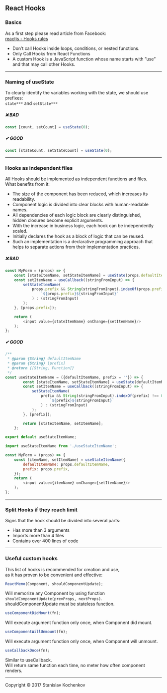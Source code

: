 ## React Hooks

### Basics

As a first step please read article from Facebook:  
[reactjs - Hooks rules](https://reactjs.org/docs/hooks-rules.html)

* Don’t call Hooks inside loops, conditions, or nested functions.
* Only Call Hooks from React Functions
* A custom Hook is a JavaScript function whose name starts with ”use” and that may call other Hooks.

---

### Naming of useState

To clearly identify the variables working with the state, we should use prefixes:  
```state***``` and ```setState***```

##### ❌ BAD

```javascript
const [count, setCount] = useState(0);
```

##### ✔ GOOD

```javascript
const [stateCount, setStateCount] = useState(0);
```

---

### Hooks as independent files

All Hooks should be implemented as independent functions and files.  
What benefits from it:

* The size of the component has been reduced, which increases its readability.
* Component logic is divided into clear blocks with human-readable names.
* All dependencies of each logic block are clearly distinguished,  
  hidden closures become explicit arguments.
* With the increase in business logic, each hook can be independently scaled.
* Initially declares the hook as a block of logic that can be reused.
* Such an implementation is a declarative programming approach that  
  helps to separate actions from their implementation practices.

##### ❌ BAD

```javascript
const MyForm = (props) => {
    const [stateItemName, setStateItemName] = useState(props.defaultItemName);
    const setItemName = useCallback((stringFromInput) => {
        setStateItemName(
            props.prefix && String(stringFromInput).indexOf(props.prefix) !== 0 ? (
                `${props.prefix}${stringFromInput}`
            ) : (stringFromInput)
        );
    }, [props.prefix]);

    return (
        <input value={stateItemName} onChange={setItemName}/>
    );
};
```

##### ✔ GOOD

```javascript
/**
 * @param {String} defaultItemName
 * @param {String} [prefix]
 * @return {[String, Function]}
 */
const useStateItemName = ({defaultItemName, prefix = ''}) => {
        const [stateItemName, setStateItemName] = useState(defaultItemName);
        const setItemName = useCallback((stringFromInput) => {
            setStateItemName(
                prefix && String(stringFromInput).indexOf(prefix) !== 0 ? (
                    `${prefix}${stringFromInput}`
                ) : (stringFromInput)
            );
        }, [prefix]);

        return [stateItemName, setItemName];
    };

export default useStateItemName;
```

```javascript
import useStateItemName from './useStateItemName';

const MyForm = (props) => {
    const [itemName, setItemName] = useStateItemName({
        defaultItemName: props.defaultItemName,
        prefix: props.prefix,
    });
    return (
        <input value={itemName} onChange={setItemName}/>
    );
};
```

---

### Split Hooks if they reach limit

Signs that the hook should be divided into several parts:

* Has more than 3 arguments
* Imports more than 4 files
* Contains over 400 lines of code

---

### Useful custom hooks

This list of hooks is recommended for creation and use,  
as it has proven to be convenient and effective:

```javascript
ReactMemo(Component, shouldComponentUpdate);
```  

Will memorize any Component by using function ```shouldComponentUpdate(prevProps, nextProps)```.  
shouldComponentUpdate must be stateless function.

```javascript
useComponentDidMount(fn);
```

Will execute argument function only once, when Component did mount.

```javascript
useComponentWillUnmount(fn);
```

Will execute argument function only once, when Component will unmount.

```javascript
useCallbackOnce(fn);
```

Similar to useCallback.  
Will return same function each time, no meter how often component renders.

---
Copyright © 2017 Stanislav Kochenkov 

